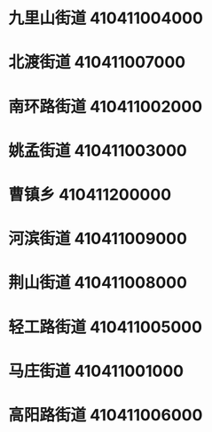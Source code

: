 # 九里山街道 410411004000
# 北渡街道 410411007000
# 南环路街道 410411002000
# 姚孟街道 410411003000
# 曹镇乡 410411200000
# 河滨街道 410411009000
# 荆山街道 410411008000
# 轻工路街道 410411005000
# 马庄街道 410411001000
# 高阳路街道 410411006000
